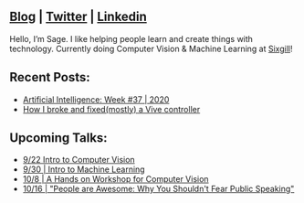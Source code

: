 ## [Blog](https://medium.com/@sagecodes) | [Twitter](https://twitter.com/sagecodes) | [Linkedin](https://www.linkedin.com/in/sageelliott/)

Hello, I’m Sage. I like helping people learn and create things with technology.
Currently doing Computer Vision & Machine Learning at [Sixgill](https://www.sixgill.com/)!


## Recent Posts:
- [Artificial Intelligence: Week #37 | 2020](https://medium.com/sixgill/artificial-intelligence-week-37-2020-46a4a91b1d8)
- [How I broke and fixed(mostly) a Vive controller](https://medium.com/@sagecodes/how-i-broke-and-fixed-mostly-a-vive-controller-46ec172019da)

## Upcoming Talks:

- [9/22 Intro to Computer Vision](https://www.eventbrite.com/e/introduction-to-computer-vision-live-online-tickets-120050733977)
- [9/30 | Intro to Machine Learning](https://www.eventbrite.com/e/introduction-to-computer-vision-live-online-tickets-120050733977https://www.eventbrite.com/e/introduction-to-machine-learning-tickets-120058001715)
- [10/8 | A Hands on Workshop for Computer Vision](https://learn.xnextcon.com/event/eventdetails/W200100810)
- [10/16 | "People are Awesome: Why You Shouldn't Fear Public Speaking"](https://lu.ma/sage-elliott-1016)

